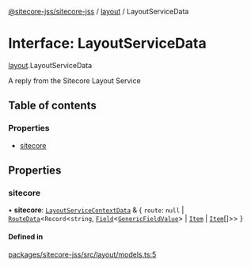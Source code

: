 [@sitecore-jss/sitecore-jss](../README.md) / [layout](../modules/layout.md) / LayoutServiceData

# Interface: LayoutServiceData

[layout](../modules/layout.md).LayoutServiceData

A reply from the Sitecore Layout Service

## Table of contents

### Properties

- [sitecore](layout.LayoutServiceData.md#sitecore)

## Properties

### sitecore

• **sitecore**: [`LayoutServiceContextData`](layout.LayoutServiceContextData.md) & \{ `route`: ``null`` \| [`RouteData`](layout.RouteData.md)\<`Record`\<`string`, [`Field`](layout.Field.md)\<[`GenericFieldValue`](../modules/layout.md#genericfieldvalue)\> \| [`Item`](layout.Item.md) \| [`Item`](layout.Item.md)[]\>\>  }

#### Defined in

[packages/sitecore-jss/src/layout/models.ts:5](https://github.com/Sitecore/jss/blob/3fc0e7850/packages/sitecore-jss/src/layout/models.ts#L5)
